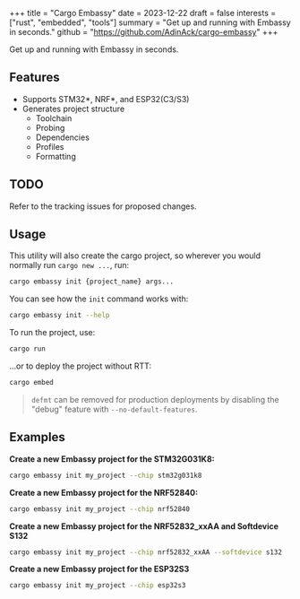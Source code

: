 +++
title = "Cargo Embassy"
date = 2023-12-22
draft = false
interests = ["rust", "embedded", "tools"]
summary = "Get up and running with Embassy in seconds."
github = "https://github.com/AdinAck/cargo-embassy"
+++

Get up and running with Embassy in seconds.

## Features
- Supports STM32*, NRF*, and ESP32(C3/S3)
- Generates project structure
  - Toolchain
  - Probing
  - Dependencies
  - Profiles
  - Formatting

## TODO

Refer to the tracking issues for proposed changes.

## Usage

This utility will also create the cargo project, so wherever you would normally run `cargo new ...`, run:

```sh
cargo embassy init {project_name} args...
```

You can see how the `init` command works with:

```sh
cargo embassy init --help
```

To run the project, use:
```sh
cargo run
```

...or to deploy the project without RTT:
```sh
cargo embed
```

> `defmt` can be removed for production deployments by disabling the "debug" feature with `--no-default-features`.

## Examples

**Create a new Embassy project for the STM32G031K8:**
```sh
cargo embassy init my_project --chip stm32g031k8
```

**Create a new Embassy project for the NRF52840:**
```sh
cargo embassy init my_project --chip nrf52840
```

**Create a new Embassy project for the NRF52832_xxAA and Softdevice S132**
```sh
cargo embassy init my_project --chip nrf52832_xxAA --softdevice s132
```

**Create a new Embassy project for the ESP32S3**
```sh
cargo embassy init my_project --chip esp32s3
```
